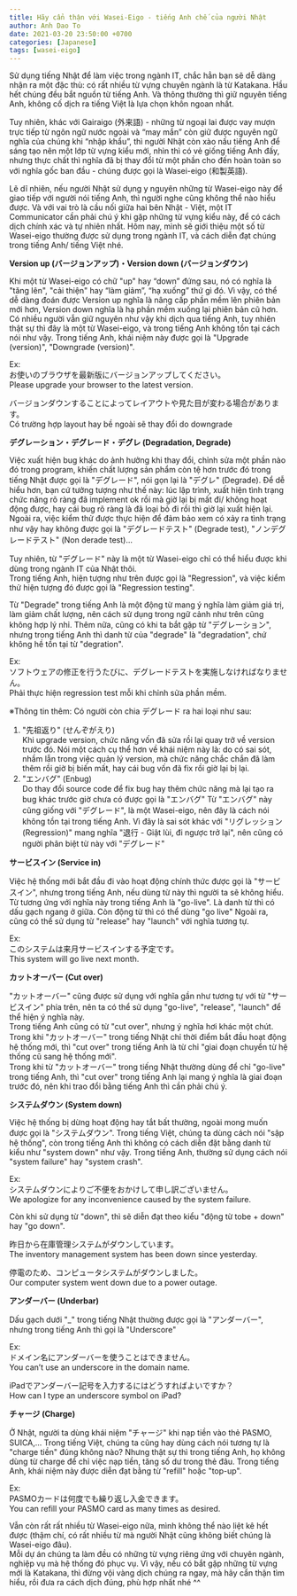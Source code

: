 ```yaml
---
title: Hãy cẩn thận với Wasei-Eigo - tiếng Anh chế của người Nhật
author: Anh Dao To
date: 2021-03-20 23:50:00 +0700
categories: [Japanese]
tags: [wasei-eigo]
---
```

Sử dụng tiếng Nhật để làm việc trong ngành IT, chắc hẳn bạn sẽ dễ dàng nhận ra một đặc thù: có rất nhiều từ vựng chuyên ngành là từ Katakana. Hầu hết chúng đều bắt nguồn từ tiếng Anh. Và thông thường thì giữ nguyên tiếng Anh, không cố dịch ra tiếng Việt là lựa chọn khôn ngoan nhất.

Tuy nhiên, khác với Gairaigo (外来語) - những từ ngoại lai được vay mượn trực tiếp từ ngôn ngữ nước ngoài và “may mắn” còn giữ được nguyên ngữ nghĩa của chúng khi “nhập khẩu”, thì người Nhật còn xào nấu tiếng Anh để sáng tạo nên một lớp từ vựng kiểu mới, nhìn thì có vẻ giống tiếng Anh đấy, nhưng thực chất thì nghĩa đã bị thay đổi từ một phần cho đến hoàn toàn so với nghĩa gốc ban đầu - chúng được gọi là Wasei-eigo (和製英語).

Lẽ dĩ nhiên, nếu người Nhật sử dụng y nguyên những từ Wasei-eigo này để giao tiếp với người nói tiếng Anh, thì người nghe cũng không thể nào hiểu được. Và với vai trò là cầu nối giữa hai bên Nhật - Việt, một IT Communicator cần phải chú ý khi gặp những từ vựng kiểu này, để có cách dịch chính xác và tự nhiên nhất. Hôm nay, mình sẽ giới thiệu một số từ Wasei-eigo thường được sử dụng trong ngành IT, và cách diễn đạt chúng trong tiếng Anh/ tiếng Việt nhé.

**Version up (バージョンアップ)・Version down (バージョンダウン)**

Khi một từ Wasei-eigo có chữ "up" hay “down” đứng sau, nó có nghĩa là "tăng lên", "cải thiện" hay “làm giảm”, “hạ xuống” thứ gì đó.
Vì vậy, có thể dễ dàng đoán được Version up nghĩa là nâng cấp phần mềm lên phiên bản mới hơn, Version down nghĩa là hạ phần mềm xuống lại phiên bản cũ hơn. 
Có nhiều người vẫn giữ nguyên như vậy khi dịch qua tiếng Anh, tuy nhiên thật sự thì đây là một từ Wasei-eigo, và trong tiếng Anh không tồn tại cách nói như vậy.
Trong tiếng Anh, khái niệm này được gọi là "Upgrade (version)", "Downgrade (version)".

Ex:   
お使いのブラウザを最新版にバージョンアップしてください。   
Please upgrade your browser to the latest version.

バージョンダウンすることによってレイアウトや見た目が変わる場合があります。   
Có trường hợp layout hay bề ngoài sẽ thay đổi do downgrade

**デグレーション・デグレード・デグレ (Degradation, Degrade)**

Việc xuất hiện bug khác do ảnh hưởng khi thay đổi, chỉnh sửa một phần nào đó trong program, khiến chất lượng sản phẩm còn tệ hơn trước đó trong tiếng Nhật được gọi là "デグレード", nói gọn lại là "デグレ" (Degrade). Để dễ hiểu hơn, bạn cứ tưởng tượng như thế này: lúc lập trình, xuất hiện tình trạng chức năng rõ ràng đã implement ok rồi mà giờ lại bị mất đi/ không hoạt động được, hay cái bug rõ ràng là đã loại bỏ đi rồi thì giờ lại xuất hiện lại.</br>
Ngoài ra, việc kiểm thử được thực hiện để đảm bảo xem có xảy ra tình trạng như vậy hay không được gọi là "デグレードテスト" (Degrade test), "ノンデグレードテスト" (Non derade test)...

Tuy nhiên, từ "デグレード" này là một từ Wasei-eigo chỉ có thể hiểu được khi dùng trong ngành IT của Nhật thôi.</br>
Trong tiếng Anh, hiện tượng như trên được gọi là "Regression", và việc kiểm thử hiện tượng đó được gọi là "Regression testing".

Từ "Degrade" trong tiếng Anh là một động từ mang ý nghĩa làm giảm giá trị, làm giảm chất lượng, nên cách sử dụng trong ngữ cảnh như trên cũng không hợp lý nhỉ. 
Thêm nữa, cũng có khi ta bắt gặp từ "デグレーション", nhưng trong tiếng Anh thì danh từ của "degrade" là "degradation", chứ không hề tồn tại từ "degration".

Ex:   
ソフトウェアの修正を行うたびに、デグレードテストを実施しなければなりません。    
Phải thực hiện regression test mỗi khi chỉnh sửa phần mềm.

※Thông tin thêm: Có người còn chia デグレード ra hai loại như sau:
1) "先祖返り" (せんぞがえり)   
   Khi upgrade version, chức năng vốn đã sửa rồi lại quay trở về version trước đó. 
   Nói một cách cụ thể hơn về khái niệm này là: do có sai sót, nhầm lẫn trong việc quản lý version, mà chức năng chắc chắn đã làm thêm rồi giờ bị biến mất, hay cái bug vốn đã fix rồi giờ lại bị lại.
2) "エンバグ" (Enbug)   
   Do thay đổi source code để fix bug hay thêm chức năng mà lại tạo ra bug khác trước giờ chưa có được gọi là "エンバグ"
   Từ "エンバグ" này cũng giống với "デグレード", là một Wasei-eigo, nên đây là cách nói không tồn tại trong tiếng Anh. 
   Vì đây là sai sót khác với "リグレッション (Regression)" mang nghĩa "退行 - Giật lùi, đi ngược trở lại", nên cũng có người phân biệt từ này với "デグレード"

**サービスイン (Service in)**

Việc hệ thống mới bắt đầu đi vào hoạt động chính thức được gọi là "サービスイン", nhưng trong tiếng Anh, nếu dùng từ này thì người ta sẽ không hiểu.
Từ tương ứng với nghĩa này trong tiếng Anh là "go-live". Là danh từ thì có dấu gạch ngang ở giữa. Còn động từ thì có thể dùng "go live"
Ngoài ra, cũng có thể sử dụng từ "release" hay "launch" với nghĩa tương tự. 

Ex:    
このシステムは来月サービスインする予定です。  
This system will go live next month.

**カットオーバー (Cut over)**

"カットオーバー" cũng được sử dụng với nghĩa gần như tương tự với từ "サービスイン" phía trên, nên ta có thể sử dụng "go-live", "release", "launch" để thể hiện ý nghĩa này.</br> 
Trong tiếng Anh cũng có từ "cut over", nhưng ý nghĩa hơi khác một chút. Trong khi "カットオーバー" trong tiếng Nhật chỉ thời điểm bắt đầu hoạt động hệ thống mới, thì "cut over" trong tiếng Anh là từ chỉ "giai đoạn chuyển từ hệ thống cũ sang hệ thống mới".</br>
Trong khi từ "カットオーバー" trong tiếng Nhật thường dùng để chỉ "go-live" trong tiếng Anh, thì "cut over" trong tiếng Anh lại mang ý nghĩa là giai đoạn trước đó, nên khi trao đổi bằng tiếng Anh thì cần phải chú ý.

**システムダウン (System down)**

Việc hệ thống bị dừng hoạt động hay tắt bất thường, ngoài mong muốn được gọi là "システムダウン". Trong tiếng Việt, chúng ta dùng cách nói "sập hệ thống", còn trong tiếng Anh thì không có cách diễn đặt bằng danh từ kiểu như "system down" như vậy. Trong tiếng Anh, thường sử dụng cách nói "system failure" hay "system crash".

Ex:    
システムダウンによりご不便をおかけして申し訳ございません。   
We apologize for any inconvenience caused by the system failure.

Còn khi sử dụng từ "down", thì sẽ diễn đạt theo kiểu "động từ tobe + down" hay "go down".

昨日から在庫管理システムがダウンしています。    
The inventory management system has been down since yesterday.

停電のため、コンピュータシステムがダウンしました。    
Our computer system went down due to a power outage.

**アンダーバー (Underbar)**

Dấu gạch dưới "_" trong tiếng Nhật thường được gọi là "アンダーバー", nhưng trong tiếng Anh thì gọi là "Underscore"

Ex:   
ドメイン名にアンダーバーを使うことはできません。    
You can’t use an underscore in the domain name.

iPadでアンダーバー記号を入力するにはどうすればよいですか？    
How can I type an underscore symbol on iPad?

**チャージ (Charge)**

Ở Nhật, người ta dùng khái niệm "チャージ" khi nạp tiền vào thẻ PASMO, SUICA,... Trong tiếng Việt, chúng ta cũng hay dùng cách nói tương tự là "charge tiền" đúng không nào?
Nhưng thật sự thì trong tiếng Anh, họ không dùng từ charge để chỉ việc nạp tiền, tăng số dư trong thẻ đâu. Trong tiếng Anh, khái niệm này được diễn đạt bằng từ "refill" hoặc "top-up".

Ex:    
PASMOカードは何度でも繰り返し入金できます。   
You can refill your PASMO card as many times as desired.

Vẫn còn rất rất nhiều từ Wasei-eigo nữa, mình không thể nào liệt kê hết được (thậm chí, có rất nhiều từ mà người Nhật cũng không biết chúng là Wasei-eigo đâu).   
Mỗi dự án chúng ta làm đều có những từ vựng riêng ứng với chuyên ngành, nghiệp vụ mà hệ thống đó phục vụ. Vì vậy, nếu có bắt gặp những từ vựng mới là Katakana, thì đừng vội vàng dịch chúng ra ngay, mà hãy cẩn thận tìm hiểu, rồi đưa ra cách dịch đúng, phù hợp nhất nhé ^^